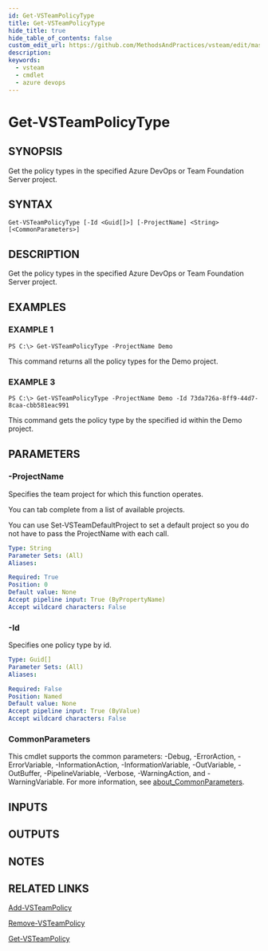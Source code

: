 ```yaml
---
id: Get-VSTeamPolicyType
title: Get-VSTeamPolicyType
hide_title: true
hide_table_of_contents: false
custom_edit_url: https://github.com/MethodsAndPractices/vsteam/edit/master/.docs/Get-VSTeamPolicyType.md
description: 
keywords:
  - vsteam
  - cmdlet
  - azure devops
---
```


# Get-VSTeamPolicyType

## SYNOPSIS
Get the policy types in the specified Azure DevOps or Team Foundation Server project.

## SYNTAX

```
Get-VSTeamPolicyType [-Id <Guid[]>] [-ProjectName] <String> [<CommonParameters>]
```

## DESCRIPTION
Get the policy types in the specified Azure DevOps or Team Foundation Server project.

## EXAMPLES

### EXAMPLE 1
```
PS C:\> Get-VSTeamPolicyType -ProjectName Demo
```

This command returns all the policy types for the Demo project.

### EXAMPLE 3
```
PS C:\> Get-VSTeamPolicyType -ProjectName Demo -Id 73da726a-8ff9-44d7-8caa-cbb581eac991
```

This command gets the policy type by the specified id within the Demo project.

## PARAMETERS

### -ProjectName
Specifies the team project for which this function operates.

You can tab complete from a list of available projects.

You can use Set-VSTeamDefaultProject to set a default project so you do not have to pass the ProjectName with each call.

```yaml
Type: String
Parameter Sets: (All)
Aliases:

Required: True
Position: 0
Default value: None
Accept pipeline input: True (ByPropertyName)
Accept wildcard characters: False
```

### -Id
Specifies one policy type by id.

```yaml
Type: Guid[]
Parameter Sets: (All)
Aliases:

Required: False
Position: Named
Default value: None
Accept pipeline input: True (ByValue)
Accept wildcard characters: False
```

### CommonParameters
This cmdlet supports the common parameters: -Debug, -ErrorAction, -ErrorVariable, -InformationAction, -InformationVariable, -OutVariable, -OutBuffer, -PipelineVariable, -Verbose, -WarningAction, and -WarningVariable. For more information, see [about_CommonParameters](http://go.microsoft.com/fwlink/?LinkID=113216).

## INPUTS

## OUTPUTS

## NOTES

## RELATED LINKS

[Add-VSTeamPolicy]()

[Remove-VSTeamPolicy]()

[Get-VSTeamPolicy]()


